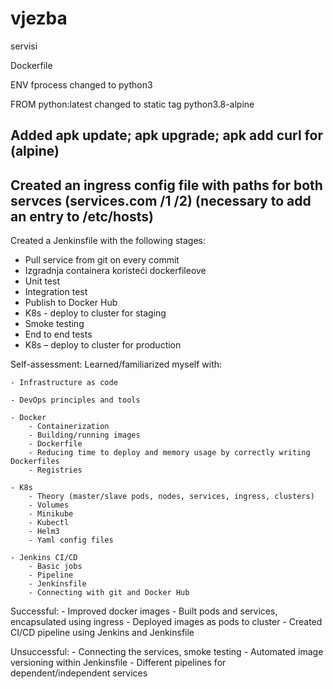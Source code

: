 # vjezba

servisi 

Dockerfile 

ENV fprocess changed to python3 

FROM python:latest changed to static tag python3.8-alpine 

Added apk update; apk upgrade; apk add curl for (alpine) 
---
Created an ingress config file with paths for both servces (services.com /1 /2) (necessary to add an entry to /etc/hosts) 
---
Created a Jenkinsfile with the following stages: 
- Pull service from git on every commit 
- Izgradnja containera koristeći dockerfileove 
- Unit test 
- Integration test 
- Publish to Docker Hub 
- K8s - deploy to cluster for staging 
- Smoke testing 
- End to end tests 
- K8s – deploy to cluster for production 


Self-assessment: 
    Learned/familiarized myself with: 
    
    - Infrastructure as code 
    
    - DevOps principles and tools 
        
    - Docker 
        - Containerization 
        - Building/running images 
        - Dockerfile 
        - Reducing time to deploy and memory usage by correctly writing Dockerfiles 
        - Registries 

    - K8s 
        - Theory (master/slave pods, nodes, services, ingress, clusters) 
        - Volumes 
        - Minikube 
        - Kubectl 
        - Helm3 
        - Yaml config files 

    - Jenkins CI/CD 
        - Basic jobs 
        - Pipeline 
        - Jenkinsfile 
        - Connecting with git and Docker Hub 

Successful: 
    - Improved docker images 
    - Built pods and services, encapsulated using ingress 
    - Deployed images as pods to cluster 
    - Created CI/CD pipeline using Jenkins and Jenkinsfile 

Unsuccessful: 
    - Connecting the services, smoke testing 
    - Automated image versioning within Jenkinsfile
    - Different pipelines for dependent/independent services
